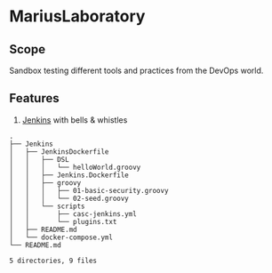 # MariusLaboratory


## Scope 

Sandbox testing different tools and practices from the DevOps world. 


## Features

1. [Jenkins](Jenkins) with bells & whistles 
```
.
├── Jenkins
│   ├── JenkinsDockerfile
│   │   ├── DSL
│   │   │   └── helloWorld.groovy
│   │   ├── Jenkins.Dockerfile
│   │   ├── groovy
│   │   │   ├── 01-basic-security.groovy
│   │   │   └── 02-seed.groovy
│   │   └── scripts
│   │       ├── casc-jenkins.yml
│   │       └── plugins.txt
│   ├── README.md
│   └── docker-compose.yml
└── README.md

5 directories, 9 files
```